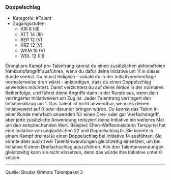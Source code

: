 ### Doppelschlag

- Kategorie: #Talent
- Zugangsstufen:
  - KRI 8 (III)
  - ATT 14 (III)
  - BER 12 (V)
  - KRZ 12 (V)
  - WAM 10 (V)
  - WDL 12 (III)

Einmal pro Kampf pro Talentrang kannst du einen zusätzlichen aktionsfreien Nahkampfangriff ausführen, wenn du dafür deine Initiative um 11 in dieser Runde senkst. Du musst lediglich - sobald du in der Initiativereihenfolge normalerweise dran wärst - ankündigen, dass du einen Doppelschlag anwenden möchtest. Damit verzichtest du auf deine Aktion in der normalen Reihenfolge, und führst deine Angriffe dann in der Runde aus, wenn dein verringerter Initiativewert am Zug ist. Jeder Talentrang verringert den Initiativeabzug um 1. Das Talent ist nicht anwendbar, wenn es deinen Initiativewert auf 0 oder darunter bringen würde. Du kannst das Talent in einer Runde mehrfach anwenden für einen Drei- oder gar Vierfachangriff, aber jede zusätzliche Anwendung reduziert deine Initiative ein weiteres Mal um den entsprechenden Wert. Beispiel: Elfen-Waffenmeisterin Tempyriel hat eine Initiative von unglaublichen 22 und Doppelschlag III. Sie könnte in einem Kampf dreimal je einen Doppelschlag bei Initiative 14 ausführen. Sie könnte aber auch zwei Talentanwendungen gleichzeitig einsetzen, um bei Initiative 6 einen Dreifachschlag auszuführen. Alle drei Talentanwendungen gleichzeitig kann sie nicht einsetzen, denn das würde ihre Initiative unter 0 setzen.

---

Quelle: Bruder Grimms Talentpaket 3
